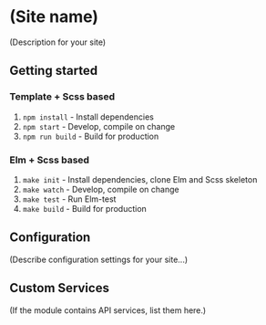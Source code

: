 # (Site name)

(Description for your site)

## Getting started

### Template + Scss based
1. `npm install` - Install dependencies
2. `npm start` - Develop, compile on change
3. `npm run build` - Build for production

### Elm + Scss based
1. `make init` - Install dependencies, clone Elm and Scss skeleton
2. `make watch` - Develop, compile on change
3. `make test` - Run Elm-test
4. `make build` - Build for production

## Configuration

(Describe configuration settings for your site...)

## Custom Services

(If the module contains API services, list them here.)
